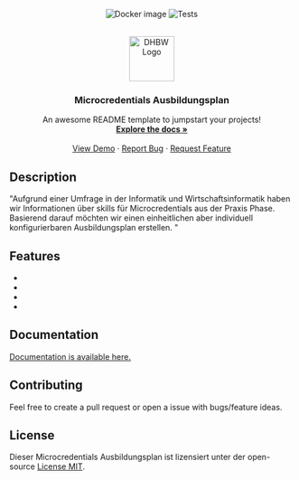 <p align="center">
    <img src="https://img.shields.io/github/license/karlomikus/bar-assistant?style=for-the-badge" alt="Docker image">
    <img src="https://img.shields.io/github/actions/workflow/status/karlomikus/bar-assistant/php.yml?branch=master&style=for-the-badge&label=Tests" alt="Tests">
</p>

<!-- PROJECT LOGO -->
<br />
<div align="center">
  <a href="https://github.com/doroe0112/Projektmanagement-II---Microcredentials">
    <img src="images/logo.png" alt="DHBW Logo" width="80" height="80">
  </a>

  <h3 align="center">Microcredentials Ausbildungsplan</h3>

  <p align="center">
    An awesome README template to jumpstart your projects!
    <br />
    <a href="https://github.com/doroe0112/Projektmanagement-II---Microcredentials"><strong>Explore the docs »</strong></a>
    <br />
    <br />
    <a href="https://github.com/doroe0112/Projektmanagement-II---Microcredentials">View Demo</a>
    ·
    <a href="https://github.com/doroe0112/Projektmanagement-II---Microcredentials/issues">Report Bug</a>
    ·
    <a href="https://github.com/doroe0112/Projektmanagement-II---Microcredentials/issues">Request Feature</a>
  </p>
</div>

## Description
"Aufgrund einer Umfrage in der Informatik und Wirtschaftsinformatik haben wir Informationen über skills für Microcredentials aus der Praxis Phase.  Basierend darauf möchten wir einen einheitlichen aber individuell konfigurierbaren Ausbildungsplan erstellen. "

## Features
- 
-
-
-

## Documentation

[Documentation is available here.](https://github.com//doroe0112/Projektmanagement-II---Microcredentials/)

## Contributing

Feel free to create a pull request or open a issue with bugs/feature ideas.

## License

Dieser Microcredentials Ausbildungsplan ist lizensiert unter der open-source [License MIT](./LICENSE).
